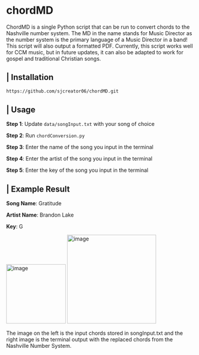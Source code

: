 # chordMD

ChordMD is a single Python script that can be run to convert chords to the Nashville number system. The MD in the name stands for Music Director as the number system is the primary language of a Music Director in a band! This script will also output a formatted PDF. Currently, this script works well for CCM music, but in future updates, it can also be adapted to work for gospel and traditional Christian songs.

## | Installation 
```bash
https://github.com/sjcreator06/chordMD.git
```

## | Usage 

**Step 1**: Update `data/songInput.txt` with your song of choice

**Step 2**: Run `chordConversion.py`

**Step 3**: Enter the name of the song you input in the terminal

**Step 4**: Enter the artist of the song you input in the terminal

**Step 5**: Enter the key of the song you input in the terminal

## | Example Result
**Song Name**: Gratitude

**Artist Name**: Brandon Lake

**Key**: G

<img width="159" alt="image" src="https://github.com/user-attachments/assets/1b838280-cd4f-4386-812a-2a10a7852408" />

<img width="238" alt="image" src="https://github.com/user-attachments/assets/fd31c712-59a2-4069-9986-533040fff157" />

The image on the left is the input chords stored in songInput.txt and the right image is the terminal output with the replaced chords from the Nashville Number System.
